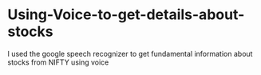 # Using-Voice-to-get-details-about-stocks
I used the google speech recognizer to get fundamental information about stocks from NIFTY using voice
